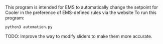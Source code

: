 This program is intended for EMS to automatically change the setpoint for Cooler in the preference of EMS-defined rules via the website
To run this program:

 `python3 automation.py`

TODO: Improve the way to modify sliders to make them more accurate.
